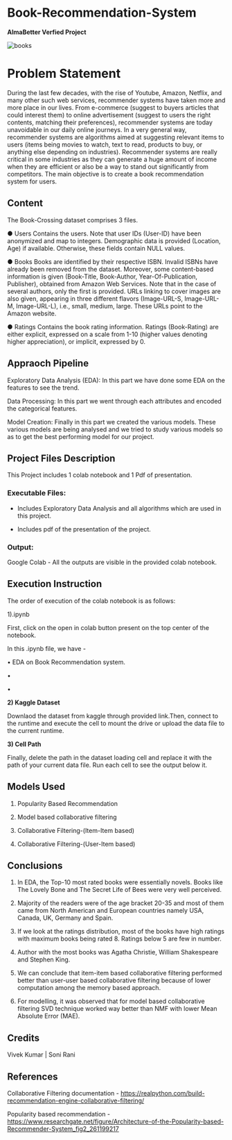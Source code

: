 # Book-Recommendation-System
**AlmaBetter Verfied Project**

![books](https://user-images.githubusercontent.com/100477239/174729861-a8b08d37-fa2c-486c-a789-ae7521af8d62.jpeg)



#  Problem Statement

During the last few decades, with the rise of Youtube, Amazon, Netflix, and many other such web services, recommender systems have taken more and more place in our lives. From e-commerce (suggest to buyers articles that could interest them) to online advertisement (suggest to users the right contents, matching their preferences), recommender systems are today unavoidable in our daily online journeys. In a very general way, recommender systems are algorithms aimed at suggesting relevant items to users (items being movies to watch, text to read, products to buy, or anything else depending on industries). Recommender systems are really critical in some industries as they can generate a huge amount of income when they are efficient or also be a way to stand out significantly from competitors. The main objective is to create a book recommendation system for users.

## **Content**

The Book-Crossing dataset comprises 3 files.

● Users Contains the users. Note that user IDs (User-ID) have been anonymized and map to integers. Demographic data is provided (Location, Age) if available. Otherwise, these fields contain NULL values.

● Books Books are identified by their respective ISBN. Invalid ISBNs have already been removed from the dataset. Moreover, some content-based information is given (Book-Title, Book-Author, Year-Of-Publication, Publisher), obtained from Amazon Web Services. Note that in the case of several authors, only the first is provided. URLs linking to cover images are also given, appearing in three different flavors (Image-URL-S, Image-URL-M, Image-URL-L), i.e., small, medium, large. These URLs point to the Amazon website.

● Ratings Contains the book rating information. Ratings (Book-Rating) are either explicit, expressed on a scale from 1-10 (higher values denoting higher appreciation), or implicit, expressed by 0.

## **Appraoch Pipeline**

Exploratory Data Analysis (EDA): In this part we have done some EDA on the features to see the trend.

Data Processing: In this part we went through each attributes and encoded the categorical features.

Model Creation: Finally in this part we created the various models. These various models are being analysed and we tried to study various models so as to get the best performing model for our project.

## **Project Files Description**

This Project includes 1 colab notebook and 1 Pdf of presentation.

### **Executable Files:**
 - Includes Exploratory Data Analysis and all algorithms which are used in this project.

 - Includes pdf of the presentation of the project.

### **Output:**
Google Colab - All the outputs are visible in the provided colab notebook.

## **Execution Instruction**

The order of execution of the colab notebook is as follows:

1).ipynb

First, click on the open in colab button present on the top center of the notebook.

In this .ipynb file, we have -

• EDA on Book Recommendation system.

• 

• 

**2) Kaggle Dataset**

Downlaod the dataset from kaggle through provided link.Then, connect to the runtime and execute the cell to mount the drive or upload the data file to the current runtime.

**3) Cell Path**

Finally, delete the path in the dataset loading cell and replace it with the path of your current data file. Run each cell to see the output below it.

## **Models Used**

1. Popularity Based Recommendation

2. Model based collaborative filtering

3. Collaborative Filtering-(Item-Item based)

4. Collaborative Filtering-(User-Item based)

## **Conclusions**

1. In EDA, the Top-10 most rated books were essentially novels. Books like The Lovely Bone and The Secret Life of Bees were very well perceived.

2. Majority of the readers were of the age bracket 20-35 and most of them came from North American and European countries namely USA, Canada, UK, Germany and Spain.

3. If we look at the ratings distribution, most of the books have high ratings with maximum books being rated 8. Ratings below 5 are few in number.

4. Author with the most books was Agatha Christie, William Shakespeare and Stephen King.

5. We can conclude that item-item based collaborative filtering performed better than user-user based collaborative filtering because of lower computation among the memory based approach.

6. For modelling, it was observed that for model based collaborative filtering SVD technique worked way better than NMF with lower Mean Absolute Error (MAE).

## **Credits**

Vivek Kumar | Soni Rani

## **References**

Collaborative Filtering documentation - https://realpython.com/build-recommendation-engine-collaborative-filtering/

Popularity based recommendation - https://www.researchgate.net/figure/Architecture-of-the-Popularity-based-Recommender-System_fig2_261199217
